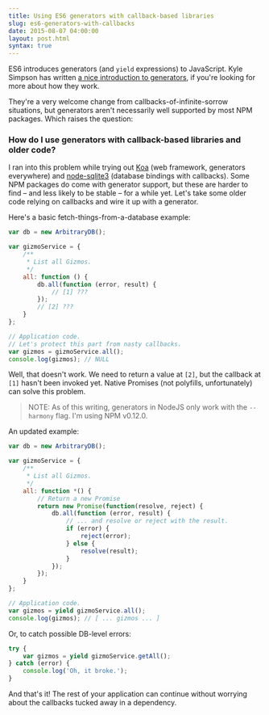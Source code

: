```yaml
---
title: Using ES6 generators with callback-based libraries
slug: es6-generators-with-callbacks
date: 2015-08-07 04:00:00
layout: post.html
syntax: true
---
```


ES6 introduces generators (and `yield` expressions) to JavaScript. Kyle Simpson has written [a nice introduction to generators](http://davidwalsh.name/es6-generators), if you're looking for more about how they work.

They're a very welcome change from callbacks-of-infinite-sorrow situations, but generators aren't necessarily well supported by most NPM packages. Which raises the question:

### How do I use generators with callback-based libraries and older code?

I ran into this problem while trying out [Koa](http://koajs.com) (web framework, generators everywhere) and [node-sqlite3](https://github.com/mapbox/node-sqlite3) (database bindings with callbacks). Some NPM packages do come with generator support, but these are harder to find – and less likely to be stable – for a while yet. Let's take some older code relying on callbacks and wire it up with a generator.

Here's a basic fetch-things-from-a-database example:

```javascript
var db = new ArbitraryDB();

var gizmoService = {
    /**
     * List all Gizmos.
     */
    all: function () {
        db.all(function (error, result) {
            // [1] ???
        });
        // [2] ???
    }
};

// Application code.
// Let's protect this part from nasty callbacks.
var gizmos = gizmoService.all();
console.log(gizmos); // NULL
```

Well, that doesn't work. We need to return a value at `[2]`, but the callback at `[1]` hasn't been invoked yet. Native Promises (not polyfills, unfortunately) can solve this problem.

> NOTE: As of this writing, generators in NodeJS only work with the `--harmony` flag. I'm using NPM v0.12.0.

An updated example:

```javascript
var db = new ArbitraryDB();

var gizmoService = {
    /**
     * List all Gizmos.
     */
    all: function *() {
        // Return a new Promise
        return new Promise(function(resolve, reject) {
            db.all(function (error, result) {
                // ... and resolve or reject with the result.
                if (error) {
                    reject(error);
                } else {
                    resolve(result);
                }
            });
        });
    }
};

// Application code.
var gizmos = yield gizmoService.all();
console.log(gizmos); // [ ... gizmos ... ]
```

Or, to catch possible DB-level errors:

```javascript
try {
    var gizmos = yield gizmoService.getAll();
} catch (error) {
    console.log('Oh, it broke.');
}
```

And that's it! The rest of your application can continue without worrying about the callbacks tucked away in a dependency.
